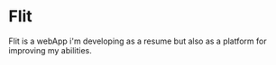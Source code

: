 # Flit
Flit is a webApp i'm developing as a resume but also as a platform for improving my abilities.
